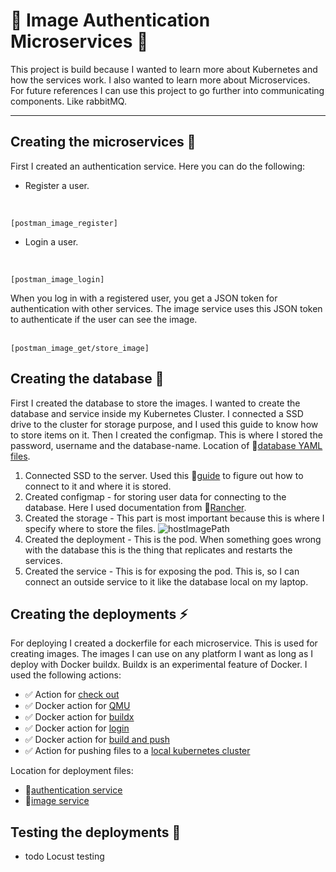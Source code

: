 # 🌟 Image Authentication Microservices 🌟

This project is build because I wanted to learn more about Kubernetes and how the services work.
I also wanted to learn more about Microservices. 
For future references I can use this project to go further into communicating components.
Like rabbitMQ.

---

## Creating the microservices 💭

First I created an authentication service. Here you can do the following:

* Register a user.
<br/>

    [postman_image_register]
* Login a user.
<br/>

    [postman_image_login]

When you log in with a registered user, you get a JSON token for authentication with other services.
The image service uses this JSON token to authenticate if the user can see the image.
<br><br/>

    [postman_image_get/store_image]


## Creating the database 🔐

First I created the database to store the images. I wanted to create the database and service inside my Kubernetes Cluster.
I connected a SSD drive to the cluster for storage purpose, and I used this guide to know how to store items on it.
Then I created the configmap. This is where I stored the password, username and the database-name. Location of 🔗[database YAML files][locationRepoDatabaseDeployment].

1. Connected SSD to the server. Used this 🔗[guide][websiteAddingSSDRaspberryPI] to figure out how to connect to it and where it is stored.
2. Created configmap - for storing user data for connecting to the database. Here I used documentation from 🔗[Rancher][websiteCreatingVolumeK3s].
3. Created the storage - This part is most important because this is where I specify where to store the files. ![hostImagePath][imageStorageLocationDatabase] 
4. Created the deployment -  This is the pod. When something goes wrong with the database this is the thing that replicates and restarts the services. 
5. Created the service - This is for exposing the pod. This is, so I can connect an outside service to it like the database local on my laptop.

## Creating the deployments ⚡

For deploying I created a dockerfile for each microservice. This is used for creating images. 
The images I can use on any platform I want as long as I deploy with Docker buildx.
Buildx is an experimental feature of Docker. I used the following actions:

* ✅ Action for [check out][actionCheckOut]
* ✅ Docker action for [QMU][actionDockerSetupQmu]
* ✅ Docker action for [buildx][actionDockerSetupBuildx]
* ✅ Docker action for [login][actionDockerLogin]
* ✅ Docker action for [build and push][actionDockerBuildPush]
* ✅ Action for pushing files to a [local kubernetes cluster][actionPushToKubernetes] 

Location for deployment files:

* 🔗[authentication service][locationRepoAuthenticationDeployments]
* 🔗[image service][locationRepoImageDeployments]

## Testing the deployments 🏁

* todo Locust testing




[imageSecrets]:https://user-images.githubusercontent.com/42863867/101778710-830c8880-3af4-11eb-88ff-65b8df4f2974.png
[websiteAddingSSDRaspberryPI]:https://www.raspberrypi.org/documentation/configuration/external-storage.md
[websiteCreatingVolumeK3s]:https://rancher.com/docs/k3s/latest/en/storage/
[imageStorageLocationDatabase]:https://user-images.githubusercontent.com/42863867/102088815-b9f7dc80-3e1b-11eb-9c74-cd89240ddc1b.png

[actionCheckOut]:https://github.com/actions/checkout
[actionDockerSetupQmu]: https://github.com/docker/setup-qemu-action
[actionDockerSetupBuildx]: https://github.com/docker/setup-buildx-action
[actionDockerLogin]: https://github.com/docker/login-action
[actionDockerBuildPush]: https://github.com/docker/build-push-action
[actionPushToKubernetes]: https://github.com/steebchen/kubectl

[locationRepoDatabaseDeployment]: https://github.com/teundeclercq/image-authentication-microservice/tree/main/PostgresqlDeployment
[locationRepoAuthenticationDeployments]: https://github.com/teundeclercq/image-authentication-microservice/tree/main/AuthenticationService/deployments
[locationRepoImageDeployments]:https://github.com/teundeclercq/image-authentication-microservice/tree/main/ImageService/deployments
